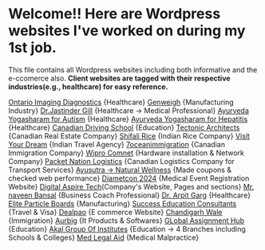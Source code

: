 # Welcome!! Here are Wordpress websites I've worked on during my 1st job.
This file contains all Wordpress websites including both informative and the e-ccomerce also. **Client websites are tagged with their respective industries(e.g., healthcare) for easy reference.**

[Ontario Imaging Diagnostics](https://ontid.ca/) {Healthcare}
[Genweigh](https://genweigh.in/)  {Manufacturing Industry}
[Dr.Jastinder Gill](https://drjastindergill.com/) {Healthcare -> Medical Professional}
[Ayurveda Yogasharam for Autism](https://bestautismtreatment.in/) {Healthcare}
[Ayurveda Yogasharam for Hepatitis](https://besthepatitistreatment.com/) {Healthcare}
[Canadian Driving School](https://drive-canada.ca/) {Education}
[Tectonic Architects](https://tectohomes.ca/) {Canadian Real Estate Company}
[Shifali Rice](https://shifalirice.com/) {Indian Rice Company}
[Visit Your Dream](https://visityourdream.in/) {Indian Travel Agency}
[7oceanimmigration](https://7oceansimmigration.com/) {Canadian Immigration Company}
[Wipro Comnet](https://wiprocomnet.com/) {Hardware installation & Network Company}
[Packet Nation Logistics](https://packetnationlogistics.com/) {Canadian Logistics Company for Transport Services}
[Ayusutra -> Natural Wellness](https://ayusutra.in/)  {Made coupons & checked web performance}
[Diametcon 2024](https://diametcon2024.com/) {Medical Event Registration Website}
[Digital Aspire Tech](https://digitalaspiretech.com/)(Company's Website, Pages and sections}
[Mr. naveen Bansal](https://naveenbansal.com/) {Business Coach Professional}
[Dr. Arpit Garg](https://drarpitgargendocare.com/) {Healthcare}
[Elite Particle Boards](https://eliteparticleboards.com/) {Manufacturing}
[Success Education Consultants](https://successeducationconsultants.com/) {Travel & Visa}
[Dealpao](https://www.dealpao.com/) {E commerce Website}
[Chandigarh Wale](https://chandigarhwale.com/) {Immigration}
[Aurbig](https://aurbig.com/) {It Products & Softwares}
[GLobal Assignment Hub](https://globalassignmenthub.com/) {Education}
[Akal Group Of Institutes](https://agisangrur.in/) {Education -> 4 Branches including Schools & Colleges}
[Med Legal Aid](https://medilegalaid.com/) {Medical Malpractice}



